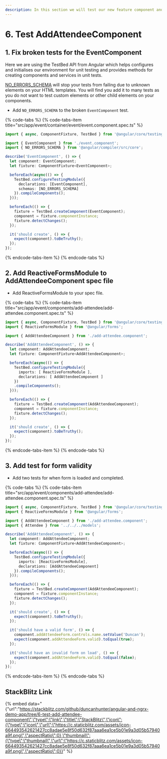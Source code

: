 ```yaml
---
description: In this section we will test our new feature component and it's reactive form.
---
```


# 6. Test AddAttendeeComponent

## 1. Fix broken tests for the EventComponent

Here we are using the TestBed API from Angular which helps configures and initialises our environment for unit testing and provides methods for creating components and services in unit tests.

[NO\_ERRORS\_SCHEMA](https://angular.io/api/core/NO_ERRORS_SCHEMA) will stop your tests from failing due to unknown elements on your HTML templates. You will find you add it to many tests as you do not want to test custom elements or other child elements on your components.

* Add `NO_ERRORS_SCHEMA` to the broken  `EventComponent` test. 

{% code-tabs %}
{% code-tabs-item title="src/app/event/container/event/event.component.spec.ts" %}
```typescript
import { async, ComponentFixture, TestBed } from '@angular/core/testing';

import { EventComponent } from './event.component';
import { NO_ERRORS_SCHEMA } from '@angular/compiler/src/core';

describe('EventComponent', () => {
  let component: EventComponent;
  let fixture: ComponentFixture<EventComponent>;

  beforeEach(async(() => {
    TestBed.configureTestingModule({
      declarations: [EventComponent],
      schemas: [NO_ERRORS_SCHEMA]
    }).compileComponents();
  }));

  beforeEach(() => {
    fixture = TestBed.createComponent(EventComponent);
    component = fixture.componentInstance;
    fixture.detectChanges();
  });

  it('should create', () => {
    expect(component).toBeTruthy();
  });
});

```
{% endcode-tabs-item %}
{% endcode-tabs %}

## 2. Add ReactiveFormsModule to AddAttendeeComponent spec file

* Add ReactiveFormsModule to your spec file.

{% code-tabs %}
{% code-tabs-item title="src/app/event/components/add-attendee/add-attendee.component.spec.ts" %}
```typescript
import { async, ComponentFixture, TestBed } from '@angular/core/testing';
import { ReactiveFormsModule } from '@angular/forms';

import { AddAttendeeComponent } from './add-attendee.component';

describe('AddAttendeeComponent', () => {
  let component: AddAttendeeComponent;
  let fixture: ComponentFixture<AddAttendeeComponent>;

  beforeEach(async(() => {
    TestBed.configureTestingModule({
      imports: [ ReactiveFormsModule ],
      declarations: [ AddAttendeeComponent ]
    })
    .compileComponents();
  }));

  beforeEach(() => {
    fixture = TestBed.createComponent(AddAttendeeComponent);
    component = fixture.componentInstance;
    fixture.detectChanges();
  });

  it('should create', () => {
    expect(component).toBeTruthy();
  });
});

```
{% endcode-tabs-item %}
{% endcode-tabs %}

## 3. Add test for form validity

* Add two tests for when form is loaded and completed.

{% code-tabs %}
{% code-tabs-item title="src/app/event/components/add-attendee/add-attendee.component.spec.ts" %}
```typescript
import { async, ComponentFixture, TestBed } from '@angular/core/testing';
import { ReactiveFormsModule } from '@angular/forms';

import { AddAttendeeComponent } from './add-attendee.component';
import { Attendee } from '../../../models';

describe('AddAttendeeComponent', () => {
  let component: AddAttendeeComponent;
  let fixture: ComponentFixture<AddAttendeeComponent>;

  beforeEach(async(() => {
    TestBed.configureTestingModule({
      imports: [ReactiveFormsModule],
      declarations: [AddAttendeeComponent]
    }).compileComponents();
  }));

  beforeEach(() => {
    fixture = TestBed.createComponent(AddAttendeeComponent);
    component = fixture.componentInstance;
    fixture.detectChanges();
  });

  it('should create', () => {
    expect(component).toBeTruthy();
  });

  it('should have a valid form', () => {
    component.addAttendeeForm.controls.name.setValue('Duncan');
    expect(component.addAttendeeForm.valid).toEqual(true);
  });

  it('should have an invalid form on load', () => {
    expect(component.addAttendeeForm.valid).toEqual(false);
  });
});

```
{% endcode-tabs-item %}
{% endcode-tabs %}

## StackBlitz Link

{% embed data="{\"url\":\"https://stackblitz.com/github/duncanhunter/angular-and-ngrx-demo-app/tree/6-test-add-attendee-component\",\"type\":\"link\",\"title\":\"StackBlitz\",\"icon\":{\"type\":\"icon\",\"url\":\"https://c.staticblitz.com/assets/icon-664493542621427cc8adae5e8f50d632f87aaa6ea1ce5b01e9a3d05b57940a9f.png\",\"aspectRatio\":0},\"thumbnail\":{\"type\":\"thumbnail\",\"url\":\"https://c.staticblitz.com/assets/icon-664493542621427cc8adae5e8f50d632f87aaa6ea1ce5b01e9a3d05b57940a9f.png\",\"aspectRatio\":0}}" %}

